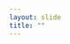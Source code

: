 ```yaml
---
layout: slide
title: ""
---
```


<section data-background-image="assets/images/Slide15.png" data-background-size="70%" data-background-position="center"/>